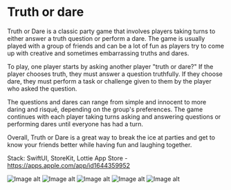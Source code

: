# Truth or dare
Truth or Dare is a classic party game that involves players taking turns to either answer a truth question or perform a dare. The game is usually played with a group of friends and can be a lot of fun as players try to come up with creative and sometimes embarrassing truths and dares.

To play, one player starts by asking another player "truth or dare?" If the player chooses truth, they must answer a question truthfully. If they choose dare, they must perform a task or challenge given to them by the player who asked the question.

The questions and dares can range from simple and innocent to more daring and risqué, depending on the group's preferences. The game continues with each player taking turns asking and answering questions or performing dares until everyone has had a turn.

Overall, Truth or Dare is a great way to break the ice at parties and get to know your friends better while having fun and laughing together.

Stack: SwiftUI, StoreKit, Lottie
App Store - https://apps.apple.com/app/id1644359952

![Image alt](https://github.com/baranov89/TruthOrDare/blob/main/TruthOrDareTwo.png)
![Image alt](https://github.com/baranov89/TruthOrDare/blob/main/TruthOrDareFive.png)
![Image alt](https://github.com/baranov89/TruthOrDare/blob/main/TruthOrDareThree.png)
![Image alt](https://github.com/baranov89/TruthOrDare/blob/main/TruthOrDareFour.png)
![Image alt](https://github.com/baranov89/TruthOrDare/blob/main/TruthOrDareOne.png)
